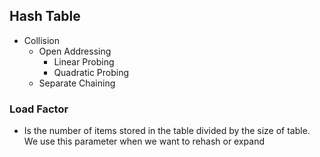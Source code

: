 ﻿## Hash Table
- Collision
  - Open Addressing
    - Linear Probing
    - Quadratic Probing
  - Separate Chaining
### Load Factor
  - Is the number of items stored in the table divided by the size of table. We use this parameter when we want to rehash or expand